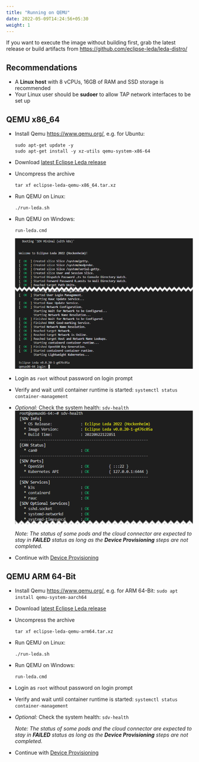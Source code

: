 ```yaml
---
title: "Running on QEMU"
date: 2022-05-09T14:24:56+05:30
weight: 1
---
```


If you want to execute the image without building first, grab the latest release or build artifacts from https://github.com/eclipse-leda/leda-distro/

## Recommendations

- A **Linux host** with 8 vCPUs, 16GB of RAM and SSD storage is recommended
- Your Linux user should be **sudoer** to allow TAP network interfaces to be set up

## QEMU x86_64

- Install Qemu https://www.qemu.org/, e.g. for Ubuntu:

      sudo apt-get update -y
      sudo apt-get install -y xz-utils qemu-system-x86-64

- Download [latest Eclipse Leda release](/leda/docs/general-usage/download-releases/)
- Uncompress the archive

      tar xf eclipse-leda-qemu-x86_64.tar.xz

- Run QEMU on Linux:

      ./run-leda.sh

- Run QEMU on Windows:

      run-leda.cmd

  ![Leda boot sequence](leda-bootsequence.png)

- Login as `root` without password on login prompt
- Verify and wait until container runtime is started: `systemctl status container-management`
- *Optional:* Check the system health: `sdv-health`
  ![sdv-health](sdv-health1.png)

  *Note: The status of some pods and the cloud connector are expected to stay in **FAILED** status as long as the **Device Provisioning** steps are not completed.*

- Continue with [Device Provisioning](/leda/docs/device-provisioning/)

## QEMU ARM 64-Bit

- Install Qemu https://www.qemu.org/, e.g. for ARM 64-Bit: `sudo apt install qemu-system-aarch64`
- Download [latest Eclipse Leda release](/leda/docs/general-usage/download-releases/)
- Uncompress the archive

      tar xf eclipse-leda-qemu-arm64.tar.xz

- Run QEMU on Linux:

      ./run-leda.sh

- Run QEMU on Windows:

      run-leda.cmd

- Login as `root` without password on login prompt
- Verify and wait until container runtime is started: `systemctl status container-management`
- *Optional:* Check the system health: `sdv-health`

  *Note: The status of some pods and the cloud connector are expected to stay in **FAILED** status as long as the **Device Provisioning** steps are not completed.*

- Continue with [Device Provisioning](/leda/docs/device-provisioning/)
